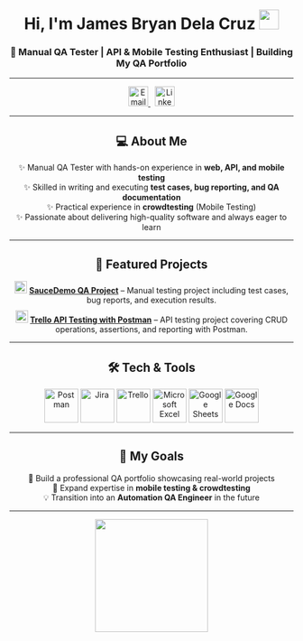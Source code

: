 <h1 align="center">Hi, I'm James Bryan Dela Cruz <img src="https://github.com/TheDudeThatCode/TheDudeThatCode/blob/master/Assets/Hi.gif" width="35"></h1>
<h3 align="center">📌 Manual QA Tester | API & Mobile Testing Enthusiast | Building My QA Portfolio</h3>

---

<p align="center">
  <a href="mailto:delacruzjamesbryan13@gmail.com" target="_blank">
    <img src="https://cdn-icons-png.flaticon.com/512/732/732200.png" alt="Email" width="35"/>
  </a>
  &nbsp;
  <a href="https://www.linkedin.com/in/jamesbryan03" target="_blank">
    <img src="https://cdn-icons-png.flaticon.com/512/3536/3536505.png" alt="LinkedIn" width="35"/>
  </a>
</p>

---

<h2 align="center">💻 About Me</h2>
<p align="center">
  ✨ Manual QA Tester with hands-on experience in <b>web, API, and mobile testing</b><br>
  ✨ Skilled in writing and executing <b>test cases, bug reporting, and QA documentation</b><br>
  ✨ Practical experience in <b>crowdtesting</b> (Mobile Testing)<br>
  ✨ Passionate about delivering high-quality software and always eager to learn
</p>

---

<h2 align="center">📂 Featured Projects</h2>

<p align="center">
  <span style="display:block; margin-bottom:10px;">
    <img src="https://img.icons8.com/fluency/48/domain.png" width="22" />
    <a href="./saucedemo"><b>SauceDemo QA Project</b></a> – Manual testing project including test cases, bug reports, and execution results.
  </span>

  <span style="display:block; margin-bottom:10px;">
    <img src="https://www.svgrepo.com/show/354202/postman-icon.svg" width="22" />
    <a href="./trello-api-postman"><b>Trello API Testing with Postman</b></a> – API testing project covering CRUD operations, assertions, and reporting with Postman.
  </span>
</p>

---

<h2 align="center">🛠️ Tech & Tools</h2>
<p align="center">
  <img src="https://skillicons.dev/icons?i=postman" width="60" title="Postman"/>
  <img src="https://img.icons8.com/color/48/jira.png" width="60" title="Jira"/>
  <img src="https://img.icons8.com/color/48/trello.png" width="60" title="Trello"/>
  <img src="https://img.icons8.com/color/48/microsoft-excel-2019--v1.png" width="60" title="Microsoft Excel"/>
  <img src="https://img.icons8.com/color/48/google-sheets.png" width="60" title="Google Sheets"/>
  <img src="https://img.icons8.com/color/48/google-docs.png" width="60" title="Google Docs"/>
</p>

---

<h2 align="center">🎯 My Goals</h2>
<p align="center">
  🚀 Build a professional QA portfolio showcasing real-world projects<br>
  📱 Expand expertise in <b>mobile testing & crowdtesting</b><br>
  💡 Transition into an <b>Automation QA Engineer</b> in the future
</p>

---

<p align="center">
  <img src="https://media4.giphy.com/media/v1.Y2lkPTc5MGI3NjExZjZleGxsNHV4bndjcWR2djdscTcydjRrcHkyb201azk4NzVqcGdxdSZlcD12MV9pbnRlcm5hbF9naWZfYnlfaWQmY3Q9Zw/UEJ6DQQp68LJSnyaBb/giphy.gif" width="200" />
</p>
